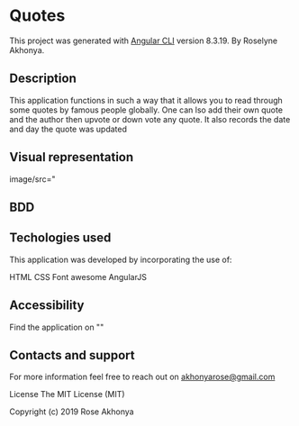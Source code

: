 # Quotes

This project was generated with [Angular CLI](https://github.com/angular/angular-cli) version 8.3.19.
By Roselyne Akhonya.

## Description
This application functions in such a way that it allows you to read through some quotes by famous people globally. One can lso add their own quote and the author then upvote or down vote any quote. It also records the date and day the quote was updated

## Visual representation
image/src="

## BDD
 

## Techologies used
This application was developed by incorporating the use of:

HTML
CSS
Font awesome
AngularJS

## Accessibility
Find the application on ""

## Contacts and support
For more information feel free to reach out on akhonyarose@gmail.com

License
The MIT License (MIT)

Copyright (c) 2019 Rose Akhonya


